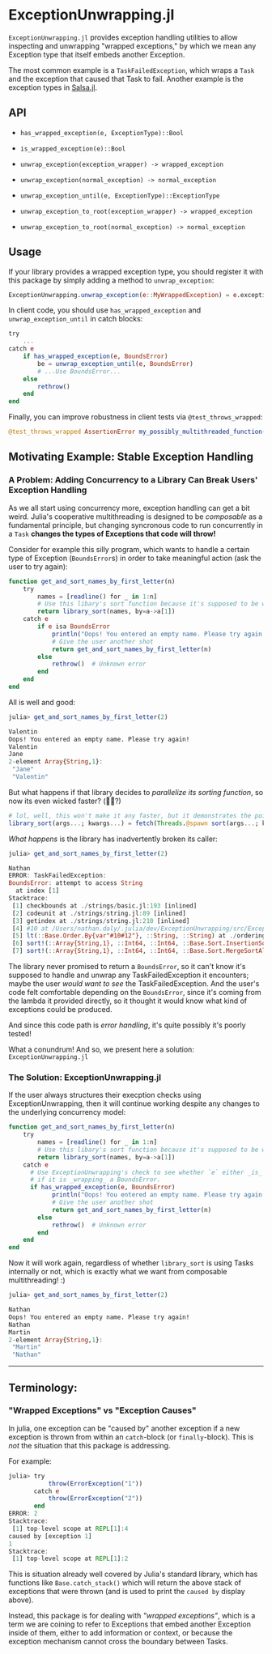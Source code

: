 # ExceptionUnwrapping.jl

`ExceptionUnwrapping.jl` provides exception handling utilities to allow inspecting and
unwrapping "wrapped exceptions," by which we mean any Exception type that itself embeds
another Exception.

The most common example is a `TaskFailedException`, which wraps a `Task` and the exception
that caused that Task to fail. Another example is the exception types in
[Salsa.jl](https://github.com/RelationalAI-oss/Salsa.jl).

## API

- `has_wrapped_exception(e, ExceptionType)::Bool`

- `is_wrapped_exception(e)::Bool`

- `unwrap_exception(exception_wrapper) -> wrapped_exception`

- `unwrap_exception(normal_exception) -> normal_exception`

- `unwrap_exception_until(e, ExceptionType)::ExceptionType`

- `unwrap_exception_to_root(exception_wrapper) -> wrapped_exception`

- `unwrap_exception_to_root(normal_exception) -> normal_exception`

## Usage

If your library provides a wrapped exception type, you should register it
with this package by simply adding a method to `unwrap_exception`:
```julia
ExceptionUnwrapping.unwrap_exception(e::MyWrappedException) = e.exception
```

In client code, you should use `has_wrapped_exception` and `unwrap_exception_until`
in catch blocks:
```julia
try
    ...
catch e
    if has_wrapped_exception(e, BoundsError)
        be = unwrap_exception_until(e, BoundsError)
        # ...Use BoundsError...
    else
        rethrow()
    end
end
```

Finally, you can improve robustness in client tests via `@test_throws_wrapped`:
```julia
@test_throws_wrapped AssertionError my_possibly_multithreaded_function()
```

## Motivating Example: Stable Exception Handling
### A Problem: Adding Concurrency to a Library Can Break Users' Exception Handling
As we all start using concurrency more, exception handling can get a bit weird. Julia's
cooperative multithreading is designed to be _composable_ as a fundamental principle, but
changing syncronous code to run concurrently in a `Task` **changes the types of Exceptions
that code will throw!**

Consider for example this silly program, which wants to handle a certain type of Exception
(`BoundsError`s) in order to take meaningful action (ask the user to try again):
```julia
function get_and_sort_names_by_first_letter(n)
    try
        names = [readline() for _ in 1:n]
        # Use this libary's sort function because it's supposed to be wicked fast 🤘
        return library_sort(names, by=a->a[1])
    catch e
        if e isa BoundsError
            println("Oops! You entered an empty name. Please try again!")
            # Give the user another shot
            return get_and_sort_names_by_first_letter(n)
        else
            rethrow()  # Unknown error
        end
    end
end
```

All is well and good:
```julia
julia> get_and_sort_names_by_first_letter(2)

Valentin
Oops! You entered an empty name. Please try again!
Valentin
Jane
2-element Array{String,1}:
 "Jane"
 "Valentin"
```

But what happens if that library decides to _parallelize its sorting function_, so now its
even wicked faster? (🤘🤘?)
```julia
# lol, well, this won't make it any faster, but it demonstrates the point.
library_sort(args...; kwargs...) = fetch(Threads.@spawn sort(args...; kwargs...))
```

_What happens_ is the library has inadvertently broken its caller:
```julia
julia> get_and_sort_names_by_first_letter(2)

Nathan
ERROR: TaskFailedException:
BoundsError: attempt to access String
  at index [1]
Stacktrace:
 [1] checkbounds at ./strings/basic.jl:193 [inlined]
 [2] codeunit at ./strings/string.jl:89 [inlined]
 [3] getindex at ./strings/string.jl:210 [inlined]
 [4] #10 at /Users/nathan.daly/.julia/dev/ExceptionUnwrapping/src/ExceptionUnwrapping.jl:125 [inlined]
 [5] lt(::Base.Order.By{var"#10#12"}, ::String, ::String) at ./ordering.jl:51
 [6] sort!(::Array{String,1}, ::Int64, ::Int64, ::Base.Sort.InsertionSortAlg, ::Base.Order.By{var"#10#12"}) at ./sort.jl:468
 [7] sort!(::Array{String,1}, ::Int64, ::Int64, ::Base.Sort.MergeSortAlg, ::Base.Order.By{var"#10#12"}, ::Array{String,1}) at .
```

The library never promised to return a `BoundsError`, so it can't know it's supposed to
handle and unwrap any TaskFailedException it encounters; maybe the user _would want to see_
the TaskFailedException. And the user's code felt comfortable depending on the
`BoundsError`, since it's coming from the lambda it provided directly, so it thought it
would know what kind of exceptions could be produced.

And since this code path is _error handling_, it's quite possibly it's poorly tested!

What a conundrum! And so, we present here a solution: `ExceptionUnwrapping.jl`

### The Solution: ExceptionUnwrapping.jl
If the user always structures their execption checks using ExceptionUnwrapping, then it will
continue working despite any changes to the underlying concurrency model:
```julia
function get_and_sort_names_by_first_letter(n)
    try
        names = [readline() for _ in 1:n]
        # Use this libary's sort function because it's supposed to be wicked fast 🤘
        return library_sort(names, by=a->a[1])
    catch e
      # Use ExceptionUnwrapping's check to see whether `e` either _is_ a BoundsError _or_
      # if it is _wrapping_ a BoundsError.
      if has_wrapped_exception(e, BoundsError)
            println("Oops! You entered an empty name. Please try again!")
            # Give the user another shot
            return get_and_sort_names_by_first_letter(n)
        else
            rethrow()  # Unknown error
        end
    end
end
```
Now it will work again, regardless of whether `library_sort` is using Tasks internally or
not, which is exactly what we want from composable multithreading! :)
```julia
julia> get_and_sort_names_by_first_letter(2)

Nathan
Oops! You entered an empty name. Please try again!
Nathan
Martin
2-element Array{String,1}:
 "Martin"
 "Nathan"
```

--------------

## Terminology:

### "Wrapped Exceptions" vs "Exception Causes"

In julia, one exception can be "caused by" another exception if a new exception is thrown
from within an `catch`-block (or `finally`-block). This is _not_ the situation that this
package is addressing.

For example:
```julia
julia> try
           throw(ErrorException("1"))
       catch e
           throw(ErrorException("2"))
       end
ERROR: 2
Stacktrace:
 [1] top-level scope at REPL[1]:4
caused by [exception 1]
1
Stacktrace:
 [1] top-level scope at REPL[1]:2
```

This is situation already well covered by Julia's standard library, which has functions like
`Base.catch_stack()` which will return the above stack of exceptions that were thrown (and
is used to print the `caused by` display above).

Instead, this package is for dealing with _"wrapped exceptions"_, which is a term we are
coining to refer to Exceptions that embed another Exception inside of them, either to add
information or context, or because the exception mechanism cannot cross the boundary between
Tasks.
